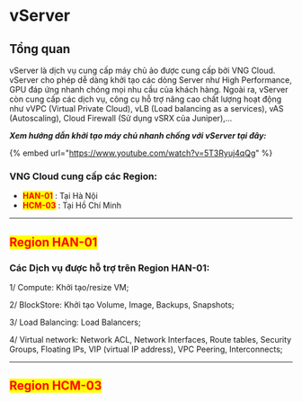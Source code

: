 # vServer

## Tổng quan

vServer là dịch vụ cung cấp máy chủ ảo được cung cấp bởi VNG Cloud. vServer cho phép dễ dàng khởi tạo các dòng Server như High Performance, GPU đáp ứng nhanh chóng mọi nhu cầu của khách hàng. Ngoài ra, vServer còn cung cấp các dịch vụ, công cụ hỗ trợ nâng cao chất lượng hoạt động như vVPC (Virtual Private Cloud), vLB (Load balancing as a services), vAS (Autoscaling), Cloud Firewall (Sử dụng vSRX của Juniper),...

_**Xem hướng dẫn khởi tạo máy chủ nhanh chống với vServer tại đây:**_

{% embed url="https://www.youtube.com/watch?v=5T3Ryuj4qQg" %}

### VNG Cloud cung cấp các Region:

* <mark style="color:red;">**HAN-01**</mark> : Tại Hà Nội
* <mark style="color:red;">**HCM-03**</mark> : Tại Hồ Chí Minh

***

## <mark style="color:red;">Region HAN-01</mark>

### Các Dịch vụ được hỗ trợ trên Region HAN-01:

1/ Compute: Khởi tạo/resize VM;

2/ BlockStore: Khởi tạo Volume, Image, Backups, Snapshots;

3/ Load Balancing: Load Balancers;

4/ Virtual network: Network ACL, Network Interfaces, Route tables, Security Groups, Floating IPs, VIP (virtual IP address), VPC Peering, Interconnects;

***

## <mark style="color:red;">Region HCM-03</mark>

